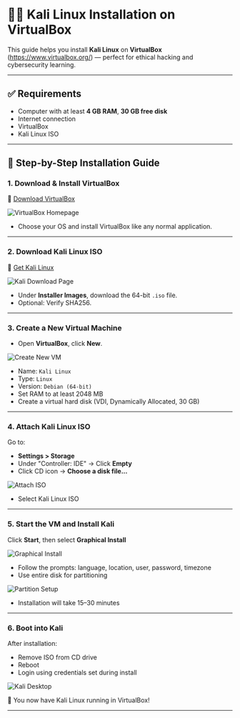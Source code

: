 
# 🐱‍💻 Kali Linux Installation on VirtualBox

This guide helps you install **Kali Linux** on **VirtualBox** (https://www.virtualbox.org/) — perfect for ethical hacking and cybersecurity learning.

---

## ✅ Requirements

- Computer with at least **4 GB RAM**, **30 GB free disk**
- Internet connection
- VirtualBox
- Kali Linux ISO

---

## 🧰 Step-by-Step Installation Guide

### 1. Download & Install VirtualBox

🔗 [Download VirtualBox](https://www.virtualbox.org)

![VirtualBox Homepage](images/virtualbox-home.png)

- Choose your OS and install VirtualBox like any normal application.

---

### 2. Download Kali Linux ISO

🔗 [Get Kali Linux](https://www.kali.org/get-kali/)

![Kali Download Page](images/kali-download.png)

- Under **Installer Images**, download the 64-bit `.iso` file.
- Optional: Verify SHA256.

---

### 3. Create a New Virtual Machine

- Open **VirtualBox**, click **New**.

![Create New VM](images/vm-create.png)

- Name: `Kali Linux`
- Type: `Linux`
- Version: `Debian (64-bit)`
- Set RAM to at least 2048 MB
- Create a virtual hard disk (VDI, Dynamically Allocated, 30 GB)

---

### 4. Attach Kali Linux ISO

Go to:
- **Settings > Storage**
- Under "Controller: IDE" → Click **Empty**
- Click CD icon → **Choose a disk file...**

![Attach ISO](images/attach-iso.png)

- Select Kali Linux ISO

---

### 5. Start the VM and Install Kali

Click **Start**, then select **Graphical Install**

![Graphical Install](images/graphical-install.png)

- Follow the prompts: language, location, user, password, timezone
- Use entire disk for partitioning

![Partition Setup](images/partition.png)

- Installation will take 15–30 minutes

---

### 6. Boot into Kali

After installation:
- Remove ISO from CD drive
- Reboot
- Login using credentials set during install

![Kali Desktop](images/kali-desktop.png)

🎉 You now have Kali Linux running in VirtualBox!

---

